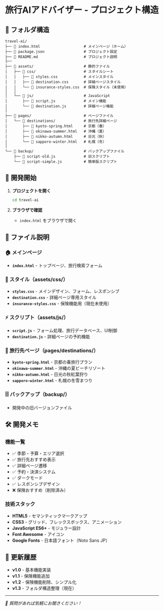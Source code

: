 # 旅行AIアドバイザー - プロジェクト構造

## 📁 フォルダ構造

```
travel-ai/
├── 📄 index.html                    # メインページ（ホーム）
├── 📄 package.json                  # プロジェクト設定
├── 📄 README.md                     # プロジェクト説明
├── 
├── 📂 assets/                       # 静的ファイル
│   ├── 📂 css/                      # スタイルシート
│   │   ├── 📄 styles.css            # メインスタイル
│   │   ├── 📄 destination.css       # 詳細ページスタイル
│   │   └── 📄 insurance-styles.css  # 保険スタイル（未使用）
│   │
│   └── 📂 js/                       # JavaScript
│       ├── 📄 script.js             # メイン機能
│       └── 📄 destination.js        # 詳細ページ機能
│
├── 📂 pages/                        # ページファイル
│   └── 📂 destinations/             # 旅行先詳細ページ
│       ├── 📄 kyoto-spring.html     # 京都（春）
│       ├── 📄 okinawa-summer.html   # 沖縄（夏）
│       ├── 📄 nikko-autumn.html     # 日光（秋）
│       └── 📄 sapporo-winter.html   # 札幌（冬）
│
└── 📂 backup/                       # バックアップファイル
    ├── 📄 script-old.js             # 旧スクリプト
    └── 📄 script-simple.js          # 簡単版スクリプト
```

## 🚀 開発開始

1. **プロジェクトを開く**
   ```bash
   cd travel-ai
   ```

2. **ブラウザで確認**
   - `index.html` をブラウザで開く

## 📁 ファイル説明

### 🏠 メインページ
- **`index.html`** - トップページ、旅行検索フォーム

### 🎨 スタイル（assets/css/）
- **`styles.css`** - メインデザイン、フォーム、レスポンシブ
- **`destination.css`** - 詳細ページ専用スタイル
- **`insurance-styles.css`** - 保険機能用（現在未使用）

### ⚡ スクリプト（assets/js/）
- **`script.js`** - フォーム処理、旅行データベース、UI制御
- **`destination.js`** - 詳細ページの予約機能

### 📄 旅行先ページ（pages/destinations/）
- **`kyoto-spring.html`** - 京都の春旅行プラン
- **`okinawa-summer.html`** - 沖縄の夏ビーチリゾート
- **`nikko-autumn.html`** - 日光の秋紅葉狩り
- **`sapporo-winter.html`** - 札幌の冬雪まつり

### 🗄️ バックアップ（backup/）
- 開発中の旧バージョンファイル

## 🛠️ 開発メモ

### 機能一覧
- ✅ 季節・予算・エリア選択
- ✅ 旅行先おすすめ表示
- ✅ 詳細ページ遷移
- ✅ 予約・決済システム
- ✅ ダークモード
- ✅ レスポンシブデザイン
- ❌ 保険おすすめ（削除済み）

### 技術スタック
- **HTML5** - セマンティックマークアップ
- **CSS3** - グリッド、フレックスボックス、アニメーション
- **JavaScript ES6+** - モジュラー設計
- **Font Awesome** - アイコン
- **Google Fonts** - 日本語フォント（Noto Sans JP）

## 🔄 更新履歴

- **v1.0** - 基本機能実装
- **v1.1** - 保険機能追加
- **v1.2** - 保険機能削除、シンプル化
- **v1.3** - フォルダ構造整理（現在）

---

*📧 質問があれば気軽にお聞きください！*
